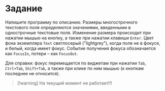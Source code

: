# Задание

Напишите программу по описанию.
Размеры многострочного текстового поля определяются значениями, введенными в однострочные текстовые поля. Изменение размера происходит при нажатии мышью на кнопку, а также при нажатии клавиши `Enter`. Цвет фона экземпляра `Text` светлосерый ("lightgrey"), когда поле не в фокусе, и белый, когда имеет фокус. Событие получения фокуса обозначается как `FocusIn`, потери – как `FocusOut`.

Для справки: фокус перемещается по виджетам при нажатии `Tab`, `Ctrl+Tab`, `Shift+Tab`, а также при клике по ним мышью (к кнопкам последнее не относится).

> [!warning] На текущий момент не работает!!!
